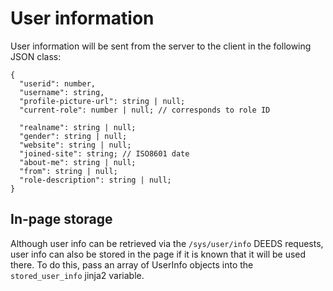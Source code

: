 # User information

User information will be sent from the server to the client in the following JSON class:

```
{
  "userid": number,
  "username": string,
  "profile-picture-url": string | null;
  "current-role": number | null; // corresponds to role ID
  
  "realname": string | null;
  "gender": string | null;
  "website": string | null;
  "joined-site": string; // ISO8601 date
  "about-me": string | null;
  "from": string | null;
  "role-description": string | null;
}
```

## In-page storage

Although user info can be retrieved via the `/sys/user/info` DEEDS requests, user info can also be stored in the page if it is known that it will be used there. To do this, pass an array of UserInfo objects into the `stored_user_info` jinja2 variable.
